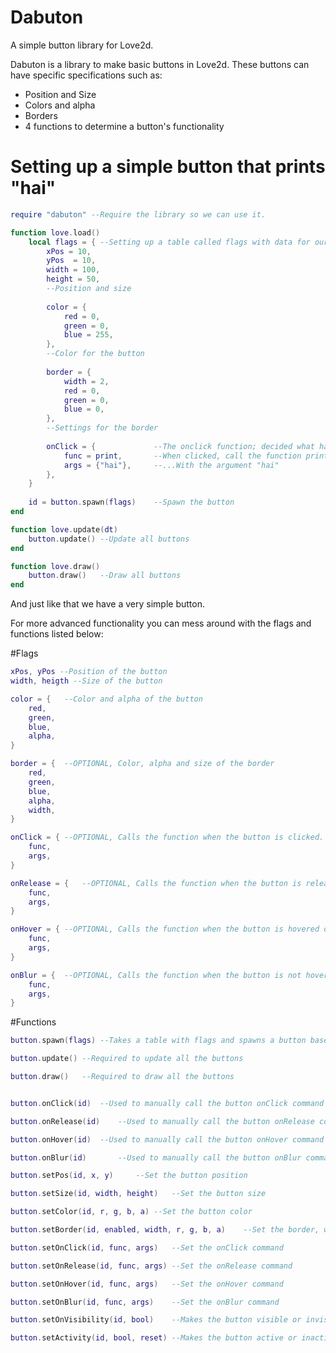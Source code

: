 # Dabuton
A simple button library for Love2d.


Dabuton is a library to make basic buttons in Love2d.
These buttons can have specific specifications such as:

* Position and Size
* Colors and alpha
* Borders
* 4 functions to determine a button's functionality

# Setting up a simple button that prints "hai"
```lua
require "dabuton" --Require the library so we can use it.

function love.load()
	local flags = {	--Setting up a table called flags with data for our button
		xPos = 10,
		yPos  = 10,
		width = 100,
		height = 50,
		--Position and size
		
		color = {
			red = 0,
			green = 0,
			blue = 255,
		},
		--Color for the button
		
		border = {
			width = 2,
			red = 0,
			green = 0,
			blue = 0,
		},
		--Settings for the border
		
		onClick = {				--The onclick function; decided what happends then the button gets clicked
			func = print,		--When clicked, call the function print...
			args = {"hai"},		--...With the argument "hai"
		},
	}
	
	id = button.spawn(flags)	--Spawn the button
end

function love.update(dt)
	button.update()	--Update all buttons
end

function love.draw()
	button.draw()	--Draw all buttons
end
```

And just like that we have a very simple button.

For more advanced functionality you can mess around with the flags and functions listed below:

#Flags
```lua
xPos, yPos --Position of the button
width, heigth --Size of the button

color = {	--Color and alpha of the button
	red,
	green,
	blue,
	alpha,
}

border = {	--OPTIONAL, Color, alpha and size of the border
	red,
	green,
	blue,
	alpha,
	width,
}

onClick = {	--OPTIONAL, Calls the function when the button is clicked.
	func,
	args,
}

onRelease = {	--OPTIONAL, Calls the function when the button is released.	!NOTE!: Requires onClick
	func,
	args,
}

onHover = {	--OPTIONAL, Calls the function when the button is hovered over.
	func,
	args,
}

onBlur = {	--OPTIONAL, Calls the function when the button is not hovered over anymore. !NOTE!: Requires onHover
	func,
	args,
}
```

#Functions
```lua
button.spawn(flags)	--Takes a table with flags and spawns a button based on that. Returns the ID of the spawned button

button.update()	--Required to update all the buttons

button.draw()	--Required to draw all the buttons


button.onClick(id)	--Used to manually call the button onClick command

button.onRelease(id)	--Used to manually call the button onRelease command

button.onHover(id)	--Used to manually call the button onHover command

button.onBlur(id)		--Used to manually call the button onBlur command

button.setPos(id, x, y)		--Set the button position

button.setSize(id, width, height)	--Set the button size

button.setColor(id, r, g, b, a)	--Set the button color

button.setBorder(id, enabled, width, r, g, b, a)	--Set the border, width, and color

button.setOnClick(id, func, args)	--Set the onClick command

button.setOnRelease(id, func, args)	--Set the onRelease command

button.setOnHover(id, func, args)	--Set the onHover command

button.setOnBlur(id, func, args)	--Set the onBlur command

button.setOnVisibility(id, bool)	--Makes the button visible or invisible

button.setActivity(id, bool, reset)	--Makes the button active or inactive. If reset is true it will also call the button onRelease and onBlur to reset it.
```
